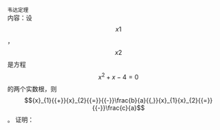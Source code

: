 `韦达定理`<br>
内容：设$${x}{1}$$，$${x}{2}$$是方程$${x}^{2}{+}{x}{-}{4}{=}{0}$$的两个实数根，则$${x}_{1}{{+}}{x}_{2}{{=}}{{-}}\frac{b}{a}{{,}}{x}_{1}{x}_{2}{{=}}{{-}}\frac{c}{a}$$。
证明：
